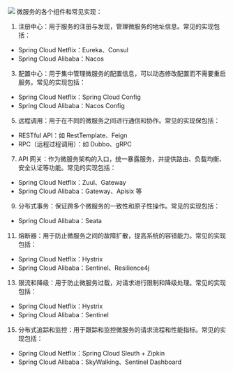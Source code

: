 ![](https://cdn.tobebetterjavaer.com/paicoding/99350e76ce2f763ed5ce5ba6594941f8.png)
微服务的各个组件和常见实现：

1. 注册中心：用于服务的注册与发现，管理微服务的地址信息。常见的实现包括：

- Spring Cloud Netflix：Eureka、Consul
- Spring Cloud Alibaba：Nacos

3. 配置中心：用于集中管理微服务的配置信息，可以动态修改配置而不需要重启服务。常见的实现包括：

- Spring Cloud Netflix：Spring Cloud Config
- Spring Cloud Alibaba：Nacos Config

5. 远程调用：用于在不同的微服务之间进行通信和协作。常见的实现保包括：

- RESTful API：如 RestTemplate、Feign
- RPC（远程过程调用）：如 Dubbo、gRPC

7. API 网关：作为微服务架构的入口，统一暴露服务，并提供路由、负载均衡、安全认证等功能。常见的实现包括：

- Spring Cloud Netflix：Zuul、Gateway
- Spring Cloud Alibaba：Gateway、Apisix 等

9. 分布式事务：保证跨多个微服务的一致性和原子性操作。常见的实现包括：

- Spring Cloud Alibaba：Seata

11. 熔断器：用于防止微服务之间的故障扩散，提高系统的容错能力。常见的实现包括：

- Spring Cloud Netflix：Hystrix
- Spring Cloud Alibaba：Sentinel、Resilience4j

13. 限流和降级：用于防止微服务过载，对请求进行限制和降级处理。常见的实现包括：

- Spring Cloud Netflix：Hystrix
- Spring Cloud Alibaba：Sentinel

15. 分布式追踪和监控：用于跟踪和监控微服务的请求流程和性能指标。常见的实现包括：

- Spring Cloud Netflix：Spring Cloud Sleuth + Zipkin
- Spring Cloud Alibaba：SkyWalking、Sentinel Dashboard


